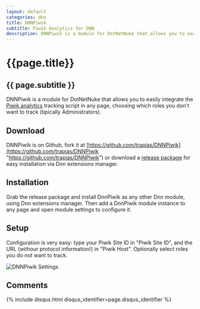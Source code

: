 ```yaml
---
layout: default
categories: dnn
title: DNNPiwik
subtitle: Piwik Analytics for DNN
description: DNNPiwik is a module for DotNetNuke that allows you to easily integrate the Piwik analytics tracking script in any page, choosing which roles you don't want to track (tipically Administrators).
---
```


<h1>{{page.title}}</h1>
<h2>{{ page.subtitle }}</h2>

DNNPiwik is a module for DotNetNuke that allows you to easily integrate the <a href="http://piwik.org/integrate/" target="_blank">Piwik analytics</a> tracking script in any page, choosing which roles you don't want to track (tipically Administrators).

<div class="addthis_native_toolbox"></div>

## Download

DNNPiwik is on Github, fork it at [https://github.com/trapias/DNNPiwik](https://github.com/trapias/DNNPiwik "https://github.com/trapias/DNNPiwik") or download a [release package](https://github.com/trapias/DNNPiwik/releases) for easy installation via Dnn extensions manager.

## Installation

Grab the release package and install DnnPiwik as any other Dnn module, using Dnn extensions manager. Then add a DnnPiwik module instance to any page and open module settings to configure it.

## Setup

Configuration is very easy: type your Piwik Site ID in "Piwik Site ID", and the URL (withour protocol information!) in "Piwik Host". Optionally select roles you do not want to track.

![DNNPiwik Settings]({{site_url}}/images/DNNPiwik_Settings.png)

## Comments

{% include disqus.html disqus_identifier=page.disqus_identifier %}
